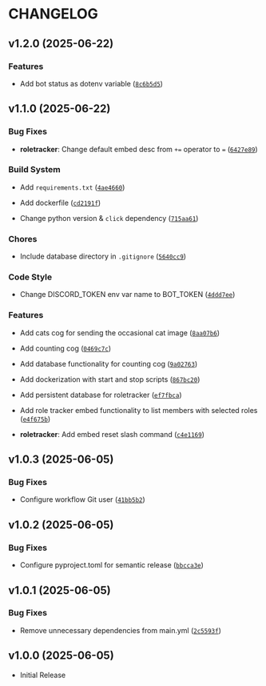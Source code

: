 # CHANGELOG

<!-- version list -->

## v1.2.0 (2025-06-22)

### Features

- Add bot status as dotenv variable
  ([`8c6b5d5`](https://github.com/flattio/Flattool/commit/8c6b5d578c4452840b5fa44775e2968708996fe7))


## v1.1.0 (2025-06-22)

### Bug Fixes

- **roletracker**: Change default embed desc from `+=` operator to `=`
  ([`6427e89`](https://github.com/flattio/Flattool/commit/6427e89c3854ff65700cbe2b34e43e11ada17e3d))

### Build System

- Add `requirements.txt`
  ([`4ae4660`](https://github.com/flattio/Flattool/commit/4ae46607fb922bbfb5eb0953231849b3db7cf8da))

- Add dockerfile
  ([`cd2191f`](https://github.com/flattio/Flattool/commit/cd2191f1516d680e95794c5b996a540db4cc7841))

- Change python version & `click` dependency
  ([`715aa61`](https://github.com/flattio/Flattool/commit/715aa614f26f8e1ebb1f6e81476f87f87d90ca21))

### Chores

- Include database directory in `.gitignore`
  ([`5640cc9`](https://github.com/flattio/Flattool/commit/5640cc9aa22d1d19b3084467fa3896d880be88e9))

### Code Style

- Change DISCORD_TOKEN env var name to BOT_TOKEN
  ([`4ddd7ee`](https://github.com/flattio/Flattool/commit/4ddd7eeedc87978dde993b132cf449e80e40b3ce))

### Features

- Add cats cog for sending the occasional cat image
  ([`8aa07b6`](https://github.com/flattio/Flattool/commit/8aa07b6a0facd2d50db064e3e08d6de715397ba9))

- Add counting cog
  ([`0469c7c`](https://github.com/flattio/Flattool/commit/0469c7c243c7294f51f56dd7a834ddb28fd13cf5))

- Add database functionality for counting cog
  ([`9a02763`](https://github.com/flattio/Flattool/commit/9a027633d5356b6b45dbdf5b4d2b51869f408d4c))

- Add dockerization with start and stop scripts
  ([`867bc20`](https://github.com/flattio/Flattool/commit/867bc200d19280e1950e1d43959427e04a98e04d))

- Add persistent database for roletracker
  ([`ef7fbca`](https://github.com/flattio/Flattool/commit/ef7fbcaff7857e1b7b6d09335e8d6456bd61c3c8))

- Add role tracker embed functionality to list members with selected roles
  ([`e4f675b`](https://github.com/flattio/Flattool/commit/e4f675b5db2dc6ac1dd9ae25fedbfb43544bf877))

- **roletracker**: Add embed reset slash command
  ([`c4e1169`](https://github.com/flattio/Flattool/commit/c4e1169e10a65c728368a5708b78b6973ec5f081))


## v1.0.3 (2025-06-05)

### Bug Fixes

- Configure workflow Git user
  ([`41bb5b2`](https://github.com/flattio/Flattool/commit/41bb5b299c8bd23195a71dd3f0fbffb6fdd6ca78))


## v1.0.2 (2025-06-05)

### Bug Fixes

- Configure pyproject.toml for semantic release
  ([`bbcca3e`](https://github.com/flattio/Flattool/commit/bbcca3ef2c59b9966e83fa92670f0c1c9d0bb1d6))


## v1.0.1 (2025-06-05)

### Bug Fixes

- Remove unnecessary dependencies from main.yml
  ([`2c5593f`](https://github.com/flattio/Flattool/commit/2c5593f94bec280bf6b95fc9a6de3dea2a0be098))


## v1.0.0 (2025-06-05)

- Initial Release
